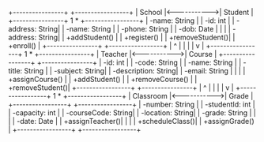 +----------------+             +-----------------+
|    School      |<----------->|   Student       |
+----------------+ 1         * +-----------------+
| -name: String  |             | -id: int        |
| -address: String|            | -name: String   |
| -phone: String |             | -dob: Date      |
|                |             | -address: String|
| +addStudent()  |             | +register()     |
| +removeStudent()|            | +enroll()       |
+----------------+             +-----------------+
|                            ^
|                            |
|                            |
v                            |
+-----------------+ 1         * +----------------+
|    Teacher      |<----------->|   Course       |
+-----------------+             +----------------+
| -id: int        |             | -code: String  |
| -name: String   |             | -title: String |
| -subject: String|             | -description: String|
| -email: String  |             |                |
| +assignCourse() |             | +addStudent()  |
| +removeCourse() |             | +removeStudent()|
+-----------------+             +----------------+
|                            ^
|                            |
|                            |
v                            |
+-----------------+ 1         * +-----------------+
|   Classroom     |<----------->|     Grade       |
+-----------------+             +-----------------+
| -number: String |             | -studentId: int |
| -capacity: int  |             | -courseCode: String|
| -location: String|            | -grade: String  |
|                 |             | -date: Date     |
| +assignTeacher()|             |                 |
| +scheduleClass()|             | +assignGrade()  |
+-----------------+             +-----------------+
